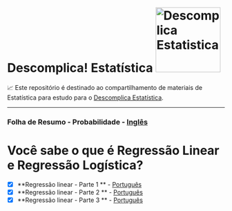 # Descomplica! Estatística <a  href="https://www.instagram.com/descomplicaestatistica/"> <img src="https://descomplicaestatistica.files.wordpress.com/2020/08/cropped-capa-facebook-3.png" title="Descomplica Estatistica" class="center" width="150">  </a>
  
:chart_with_upwards_trend:
Este repositório é destinado ao compartilhamento de materiais de Estatística para estudo para o
[Descomplica Estatística](https://www.instagram.com/descomplicaestatistica/). 
   
-------


### Folha de Resumo - Probabilidade -  [Inglês](https://static1.squarespace.com/static/54bf3241e4b0f0d81bf7ff36/t/55e9494fe4b011aed10e48e5/1441352015658/probability_cheatsheet.pdf)
    
# Você sabe o que é Regressão Linear e Regressão Logística?

- [x] **Regressão linear - Parte 1 ** - [Português](https://lnkd.in/etXsA-u)
- [x] **Regressão linear - Parte 2 ** - [Português](https://lnkd.in/giCF7XA)
- [x] **Regressão linear - Parte 3 ** - [Português](https://lnkd.in/eRuhme7)
